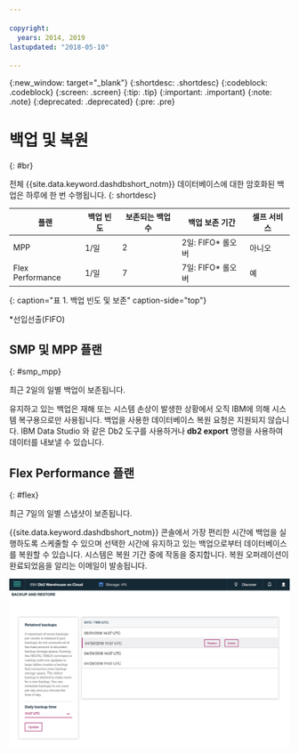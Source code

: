 ```yaml
---

copyright:
  years: 2014, 2019
lastupdated: "2018-05-10"

---
```


<!-- Attribute definitions --> 
{:new_window: target="_blank"}
{:shortdesc: .shortdesc}
{:codeblock: .codeblock}
{:screen: .screen}
{:tip: .tip}
{:important: .important}
{:note: .note}
{:deprecated: .deprecated}
{:pre: .pre}

# 백업 및 복원
{: #br}

전체 {{site.data.keyword.dashdbshort_notm}} 데이터베이스에 대한 암호화된 백업은 하루에 한 번 수행됩니다.
{: shortdesc}

| 플랜              | 백업 빈도 | 보존되는 백업 수 | 백업 보존 기간   | 셀프 서비스 |
|-------------------|------------------|----------------------------|---------------------------|--------------|
| MPP               | 1/일          |2                          | 2일: FIFO* 롤오버   |아니오           |
| Flex Performance  | 1/일          |7                          | 7일: FIFO* 롤오버   |예          |
{: caption="표 1. 백업 빈도 및 보존" caption-side="top"}

*선입선출(FIFO)

## SMP 및 MPP 플랜
{: #smp_mpp}

최근 2일의 일별 백업이 보존됩니다.

유지하고 있는 백업은 재해 또는 시스템 손상이 발생한 상황에서 오직 IBM에 의해 시스템 복구용으로만 사용됩니다. 백업을 사용한 데이터베이스 복원 요청은 지원되지 않습니다. IBM Data Studio 와 같은 Db2 도구를 사용하거나 **db2 export** 명령을 사용하여 데이터를 내보낼 수 있습니다. 

## Flex Performance 플랜
{: #flex}

최근 7일의 일별 스냅샷이 보존됩니다.

{{site.data.keyword.dashdbshort_notm}} 콘솔에서 가장 편리한 시간에 백업을 실행하도록 스케줄할 수 있으며 선택한 시간에 유지하고 있는 백업으로부터 데이터베이스를 복원할 수 있습니다. 시스템은 복원 기간 중에 작동을 중지합니다. 복원 오퍼레이션이 완료되었음을 알리는 이메일이 발송됩니다.

![웹 콘솔 백업 및 복원 페이지의 보기](images/br.png)

